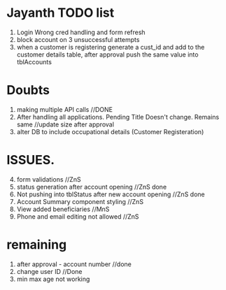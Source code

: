 # Jayanth TODO list

1. Login Wrong cred handling and form refresh
2. block account on 3 unsuccessful attempts
3. when a customer is registering generate a cust_id and add to the customer details table, after approval push the same value into tblAccounts

# Doubts

1. making multiple API calls //DONE
2. After handling all applications. Pending Title Doesn't change. Remains same //update size after approval
3. alter DB to include occupational details (Customer Registeration)

# ISSUES.

4. form validations //ZnS
5. status generation after account opening //ZnS done
6. Not pushing into tblStatus after new account opening //ZnS done
7. Account Summary component styling //ZnS
8. View added beneficiaries //MnS
9. Phone and email editing not allowed //ZnS

# remaining

1. after approval - account number //done
2. change user ID //Done
3. min max age not working
